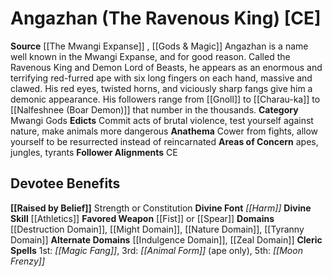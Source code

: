 ﻿---
ability:
- Strength
- Constitution
ability_boost:
- Strength
- Constitution
alignment: CE
deity:
- '[[DATABASE/deity/Angazhan|Angazhan]]'
deity_category: Mwangi Gods
divine_font: Harm
domain:
- '[[DATABASE/domain/Destruction Domain|Destruction]]'
- '[[DATABASE/domain/Indulgence Domain|Indulgence]]'
- '[[DATABASE/domain/Might Domain|Might]]'
- '[[DATABASE/domain/Nature Domain|Nature]]'
- '[[DATABASE/domain/Tyranny Domain|Tyranny]]'
- '[[DATABASE/domain/Zeal Domain|Zeal]]'
favored_weapon: '[[DATABASE/weapon/Fist|Fist]] or [[DATABASE/weapon/Spear|Spear]]'
follower_alignment:
- CE
id: '72'
name: Angazhan
rarity: Common
skill:
- '[[DATABASE/skill/Athletics|Athletics]]'
source: '[[DATABASE/source/The Mwangi Expanse|The Mwangi Expanse]]'
trait: null
type: Deity

---
# Angazhan (The Ravenous King) [CE]

**Source** [[The Mwangi Expanse]] , [[Gods & Magic]] 
Angazhan is a name well known in the Mwangi Expanse, and for good reason. Called the Ravenous King and Demon Lord of Beasts, he appears as an enormous and terrifying red-furred ape with six long fingers on each hand, massive and clawed. His red eyes, twisted horns, and viciously sharp fangs give him a demonic appearance. His followers range from [[Gnoll]] to [[Charau-ka]] to [[Nalfeshnee (Boar Demon)]] that number in the thousands.
**Category** Mwangi Gods
**Edicts** Commit acts of brutal violence, test yourself against nature, make animals more dangerous
**Anathema** Cower from fights, allow yourself to be resurrected instead of reincarnated
**Areas of Concern** apes, jungles, tyrants
**Follower Alignments** CE

## Devotee Benefits

**[[Raised by Belief]]** Strength or Constitution
**Divine Font** _[[Harm]]_
**Divine Skill** [[Athletics]]
**Favored Weapon** [[Fist]] or [[Spear]]
**Domains** [[Destruction Domain]], [[Might Domain]], [[Nature Domain]], [[Tyranny Domain]]
**Alternate Domains** [[Indulgence Domain]], [[Zeal Domain]]
**Cleric Spells** 1st: _[[Magic Fang]]_, 3rd: _[[Animal Form]]_ (ape only), 5th: _[[Moon Frenzy]]_